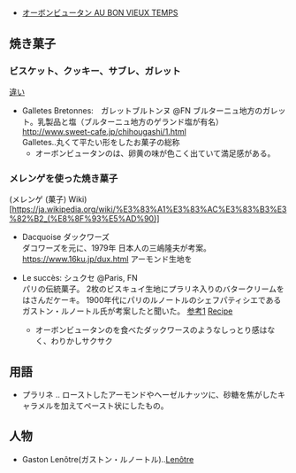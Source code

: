 # 
* [オーボンビュータン AU BON VIEUX TEMPS](https://aubonvieuxtemps.jp/)

## 焼き菓子
### ビスケット、クッキー、サブレ、ガレット
[違い](https://two-differences.com/kukki/)

* Galletes Bretonnes:　ガレットブルトンヌ @FN
ブルターニュ地方のガレット。乳製品と塩（ブルターニュ地方のゲランド塩が有名）
http://www.sweet-cafe.jp/chihougashi/1.html  
Galletes..丸くて平たい形をしたお菓子の総称  
  * オーボンビュータンのは、卵黄の味が色こく出ていて満足感がある。


### メレンゲを使った焼き菓子
(メレンゲ (菓子) Wiki)[https://ja.wikipedia.org/wiki/%E3%83%A1%E3%83%AC%E3%83%B3%E3%82%B2_(%E8%8F%93%E5%AD%90)]
* Dacquoise ダックワーズ  
ダコワーズを元に、1979年 日本人の三嶋隆夫が考案。
https://www.16ku.jp/dux.html
アーモンド生地を

* Le succès: シュクセ @Paris, FN  
パリの伝統菓子。
2枚のビスキュイ生地にプラリネ入りのバタークリームをはさんだケーキ。
1900年代にパリのルノートルのシェフパティシエであるガストン・ルノートル氏が考案したと聞いた。
[参考1](https://sweetsparis.com/mania/succes/)
[Recipe](https://www.elle.fr/Elle-a-Table/Recettes-de-cuisine/Le-succes-aux-amandes-2428459)  
  * オーボンビュータンのを食べたダックワースのようなしっとり感はなく、わりかしサクサク



## 用語
* プラリネ .. ローストしたアーモンドやヘーゼルナッツに、砂糖を焦がしたキャラメルを加えてペースト状にしたもの。

## 人物
* Gaston Lenôtre(ガストン・ルノートル)..[Lenôtre](https://www.lenotrejp.com/lenotre)


